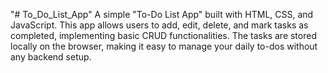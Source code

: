 "# To_Do_List_App" 
A simple "To-Do List App" built with HTML, CSS, and JavaScript. This app allows users to add, edit, delete, and mark tasks as completed, implementing basic CRUD functionalities. The tasks are stored locally on the browser, making it easy to manage your daily to-dos without any backend setup.

